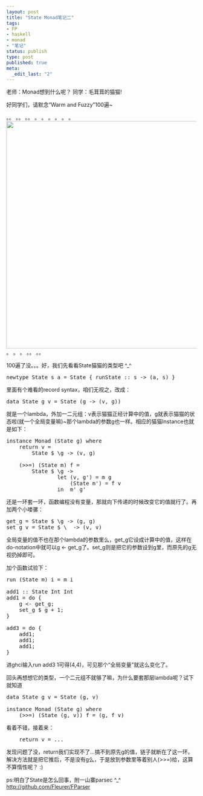 ```yaml
---
layout: post
title: "State Monad笔记二"
tags: 
- FP
- haskell
- monad
- "笔记"
status: publish
type: post
published: true
meta: 
  _edit_last: "2"
---
```


老师：Monad想到什么呢？
同学：毛茸茸的猫猫!

好同学们，请默念“Warm and Fuzzy”100遍~

。。
。。
。。
。
。
。
。
。
。
<a href="http://www.fleurer-lee.com/wp-content/uploads/2010/03/p_large_Pg4a_4600000102612d0c.jpg"><img src="http://www.fleurer-lee.com/wp-content/uploads/2010/03/p_large_Pg4a_4600000102612d0c-300x225.jpg" alt="" title="p_large_Pg4a_4600000102612d0c" width="600" class="alignnone size-medium wp-image-645756" /></a>
。
。
。
。。
。。

100遍了没。。。好，我们先看看State猫猫的类型吧 ^_^

<pre lang="haskell">
newtype State s a = State { runState :: s -> (a, s) }
</pre>

里面有个难看的record syntax，咱们无视之，改成：

<pre lang="haskell">
data State g v = State (g -> (v, g))
</pre>

就是一个lambda，外加一二元组：v表示猫猫正经计算中的值，g就表示猫猫的状态啦(就一个全局变量嘛)~那个lambda的参数g也一样。相应的猫猫Instance也就是如下：

<pre lang="haskell">
instance Monad (State g) where
    return v = 
        State $ \g -> (v, g)

    (>>=) (State m) f = 
        State $ \g -> 
                let (v, g') = m g
                    (State m') = f v
                in  m' g'
</pre>                

还是一环套一环，函数编程没有变量，那就向下传递的时候改变它的值就行了。再加两个小喽骡：

<pre lang="haskell">
get_g = State $ \g -> (g, g)
set_g v = State $ \_ -> (v, v)
</pre>

全局变量的值不也在那个lambda的参数里么，get_g它设成计算中的值，这样在do-notation中就可以g <- get_g了。set_g则是把它的参数设到g里，而原先的g无视扔掉即可。

加个函数试验下：

<pre lang="haskell">
run (State m) i = m i 

add1 :: State Int Int
add1 = do {
    g <- get_g;
    set_g $ g + 1;
}

add3 = do {
    add1;
    add1;
    add1;
}
</pre>

进ghci输入run add3 1可得(4,4)，可见那个“全局变量”就这么变化了。

回头再想想它的类型，一个二元组不就够了嘛，为什么要套那层lambda呢？试下就知道

<pre lang="haskell">
data State g v = State (g, v) 

instance Monad (State g) where
    (>>=) (State (g, v)) f = (g, f v)
</pre>

看着不错，接着来：

<pre lang="haskell">
    return v = ...
</pre>   

发现问题了没，return我们实现不了...搞不到原先g的值，链子就断在了这一环。解决方法就是把它推后，不是没有g么，于是放到参数里等着别人(>>=)给，这算不算惰性呢？ :)

ps:明白了State是怎么回事，附一山寨parsec ^_^ <a href="http://github.com/Fleurer/FParser">http://github.com/Fleurer/FParser</a>
